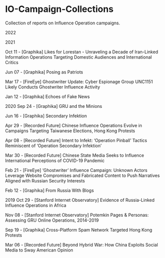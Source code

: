 # IO-Campaign-Collections
Collection of reports on Influence Operation campaigns.


2022


2021

Oct 11 - [Graphika] Likes for Lorestan - Unraveling a Decade of Iran-Linked Information Operations Targeting Domestic Audiences and International Critics

Jun 07 - [Graphika] Posing as Patriots

Mar 17 - [FireEye] Ghostwriter Update: Cyber Espionage Group UNC1151 Likely Conducts Ghostwriter Influence Activity

Jan 12 - [Graphika] Echoes of Fake News



2020
Sep 24 - [Graphika] GRU and the Minions

Jun 16 - [Graphika] Secondary Infektion 

Apr 29 - [Recorded Future] Chinese Influence Operations Evolve in Campaigns Targeting Taiwanese Elections, Hong Kong Protests

Apr 08 - [Recorded Future] Intent to Infekt: ‘Operation Pinball’ Tactics Reminiscent of ‘Operation Secondary Infektion’

Mar 30 - [Recorded Future] Chinese State Media Seeks to Influence International Perceptions of COVID-19 Pandemic

Feb 21 - [FireEye] ‘Ghostwriter’ Influence Campaign: Unknown Actors Leverage Website Compromises and
Fabricated Content to Push Narratives Aligned with Russian Security Interests

Feb 12 - [Graphika] From Russia With Blogs




2019
Oct 29 - [Stanford Internet Observatory] Evidence of Russia-Linked Influence Operations in Africa

Nov 08 - [Stanford Internet Observatory] Potemkin Pages & Personas: Assessing GRU Online Operations, 2014-2019

Sep 19 - [Graphika] Cross-Platform Spam Network Targeted Hong Kong Protests

Mar 06 - [Recorded Future] Beyond Hybrid War: How China Exploits Social Media to Sway American Opinion


